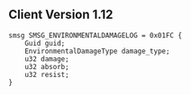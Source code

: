## Client Version 1.12

```rust,ignore
smsg SMSG_ENVIRONMENTALDAMAGELOG = 0x01FC {
    Guid guid;    
    EnvironmentalDamageType damage_type;    
    u32 damage;    
    u32 absorb;    
    u32 resist;    
}

```

